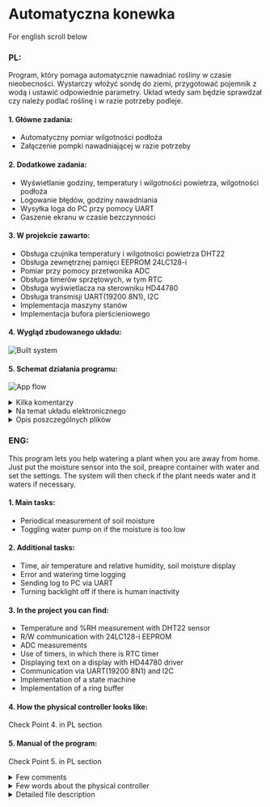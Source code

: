 # Automatyczna konewka

For english scroll below



### PL:

Program, który pomaga automatycznie nawadniać rośliny w czasie nieobecności.
Wystarczy włożyć sondę do ziemi, przygotować pojemnik z wodą i ustawić odpowiednie parametry. Układ wtedy sam będzie sprawdzał czy należy podlać roślinę i w razie potrzeby podleje.

#### 1. Główne zadania:
- Automatyczny pomiar wilgotności podłoża
- Załączenie pompki nawadniającej w razie potrzeby

#### 2. Dodatkowe zadania:
- Wyświetlanie godziny, temperatury i wilgotności powietrza, wilgotności podłoża
- Logowanie błędów, godziny nawadniania
- Wysyłka loga do PC przy pomocy UART
- Gaszenie ekranu w czasie bezczynności

#### 3. W projekcie zawarto:
- Obsługa czujnika temperatury i wilgotności powietrza DHT22
- Obsługa zewnętrznej pamięci EEPROM 24LC128-i
- Pomiar przy pomocy przetwonika ADC
- Obsługa timerów sprzętowych, w tym RTC
- Obsługa wyświetlacza na sterowniku HD44780
- Obsługa transmisji UART(19200 8N1), I2C
- Implementacja maszyny stanów
- Implementacja bufora pierścieniowego

#### 4. Wygląd zbudowanego układu:

![Built system](blob/master/working_system_edit.jpg)

#### 5. Schemat działania programu:

![App flow](blob/master/App_flow.png)


<details>
<summary>Kilka komentarzy</summary>

Docelowo ma być to dwustrefowy sterownik do szklarni, stąd tyle wyprowadzeń i definicji pinów w pliku defines.h.
W celu przejrzystości kodu i jego hermetyzacji występuje tutaj sporo funkcji "get" i "set", które są niewydajne w porównaniu do zmiennych globalnych.
</details>


<details>
<summary>Na temat układu elektronicznego</summary>

Układ oparty na mikrokontrolerze Atmega64A, płytki PCB zaprojektowane przez autora.
W obudowie znajduje się płytka z mikrokontrolerem, płytka zewnętrzna to układ zasilający.
Zasilanie z 12V, docelowo możliwość podłączenia pod ogniwo fotowoltaiczne z akumulatorem AGM.
</details>


<details>
<summary>Opis poszczególnych plików</summary>

- circ_buffer.c
	- Implementacja bufora pierścieniowego

- system.c
	- Zawiera podstawową obsługę błędów
	
- memory.c
	- Zawiera funkcje sprawdzające stan pamięci RAM oraz funkcje "malloc" i "free" będące non reentrant

- state_machine.c
	- Implementacja maszyny stanów
	- Oparte na wskaźnikach na funkcję

- program_states.c
	- Zawiera główne funkcje pełniące jako stany maszyny.
	- W przypadku dodania kolejnych stanów należałoby podzielić na osobne pliki

- period_task.c
	- Timer działający w trybie CTC o zmiennym czasie wywołania
	- Obsługa "zadań okresowych" wymagających "działania w tle", ale nie wymagających natychamiastowej reakcji, np.: pomiary na DHT22, pomiary ADC, wysyłka danych do wyświetlacza
	- Zadania kolejkowane w buforze
	- Im więcej zadań tym częstsze wywołanie przerwania
	- Wszystkie funkcje z przyrostkiem "_task" są napisane dla powyższego timera

- uart_service.c
	- Dwa bufory pierścieniowe
	- Możliwość wysyłki i odbioru łańcucha znaków
	- Możliwość wysyłki jednego bajta (blokuje procesor) - dla potrzeb debugowania

- twi_hw.c
	- Transmisja oparta na maszynie stanów, gdzie eventem jest status TWI (przy pomocy switch case)
	- Zastosowano bufor pierścieniowy

- twi_eeprom.c
	- Służy do komunikacji z 24LC128-i
	- Ze względu na stronicowanie pamięci zaimplementowano odpowiednie parsowanie danych


- rtc.c
	- Obsługa zegarka
	- Programowy timer (tick co 0,25 sekundy)

	
- log.c
	- Obsługa logowania działania programu
	- Dane na temat loga są zapisane na pierwszej stronie pamięci EEPROM, w razie braku takich danych są one tworzone na nowo
	- Wysyłka loga przez UART

- hdd44780.c
	- Podstawowe funkcje obsługi wyświetlacza. Biblioteka napisana przez Joerga Wunscha.

- lcd_service.c
	- Zawiera podstawową obsługę wyświetlacza, takie jak wyświetlenie łańcucha znaków, czyszczenie wyświetlacza.
	- Oparte na buforze pierścieniowym

- lcd_gui.c
	- Zamiana danych na tekst, parsowanie tekstu i wyświetlanie go
	- Tekst na wyświetlaczu zamienia się co kilka sekund, dane do wyświetlenia zostały podzielone na strony (stan, czas, temperatura, wilgotność powietrza) - znajdują się w pierwszej linii
	(wilgotność zadana, wilgotność zmierzona) - znajdują się w drugiej linii 
	- Dla ustawienia czasu i eksportu logu strony się nie wyświetlają

- hmi.c
	- Obsługa przycisków, enkodera, brzęczyka i LED
	- LEDy i brzęczyk mogą być włączane okresowo, całość dzieje się "w tle" (przy pomocy timera period_task)
	- W celu dodania różnych możliwości odczytu przycisku (długość wciśnięcia) funkcje wyglądają na dość skomplikowane
	- Tu kod można zoptymalizować używając bezpośrednio rejestrów, a nie makrodefinicji "SET(<bit>)" "CLEAR(<bit>)" - zostawiono tak dla przejrzystości kodu

- adc.c
	- Obsługa przetwornika ADC
	- Docelowo wszystkie kanały mają być wykorzystane, w danym projekcie wykorzystuje się tylko jeden.
	- Pomiar odbywa się przy pomocy timera "period_task", nie ma automatycznego wyzwalania pomiaru w celu uniknięcia przesunięcia pomiaru (zmiana kanału następuje po kolejnym dokonanym pomiarze)

- hg_sensor.c
	- Obsługa czujnika wilgotności gleby (konwersja danych z adc na zrozumiałą wartość)

- dht_sensor.c
	- Obsługa czujnika dht22
	- Transmisja opiera się na timerze i przerwaniu "input_capture"
	- Zawiera podstawowe sprawdzenie poprawności danych
	- Zakłada się, że transmisja nie zostanie przerwana, docelowo należy dodać kontrolę przebiegu transmisji
	- Pomimo tego, że transmisja przebiega jednym pinem, wyzwalanie termometru odbywa się przy pomocy innego pinu niż przy odbiorze danych. Jest to poniekąd wada tego typu transmisji (do input_capture są podłączone 3 czujniki DHT22) lub zły projekt układu (należałoby wybrać uC, który ma na każdym pinie przerwania)
	


</details>



### ENG:

This program lets you help watering a plant when you are away from home.
Just put the moisture sensor into the soil, preapre container with water and set the settings. The system will then check if the plant needs water and it waters if necessary.

#### 1. Main tasks:
- Periodical measurement of soil moisture
- Toggling water pump on if the moisture is too low

#### 2. Additional tasks:
- Time, air temperature and relative humidity, soil moisture display
- Error and watering time logging
- Sending log to PC via UART
- Turning backlight off if there is human inactivity

#### 3. In the project you can find:
- Temperature and %RH measurement with DHT22 sensor
- R/W communication with 24LC128-i EEPROM
- ADC measurements
- Use of timers, in which there is RTC timer
- Displaying text on a display with HD44780 driver
- Communication via UART(19200 8N1) and I2C
- Implementation of a state machine
- Implementation of a ring buffer

#### 4. How the physical controller looks like:

Check Point 4. in PL section

#### 5. Manual of the program:

Check Point 5. in PL section


<details>
<summary>Few comments</summary>

The controller was built to be a two-zone glasshouse controller. That's why there is so many pin definitions in file defines.h
For better clarity and hermetization of the code there is a lot of "get" and "set" functions, which are not as efficient as using global variables.
</details>


<details>
<summary>Few words about the physical controller</summary>

The main device is a Atmega64A microcontroller, the PCBs are designed by the author.
The box has the main PCB, the external PCB is a power supply PCB.
To power the controller you need a 12V power supply. In the future there would be support for photovoltaic cell with an AGM accumulator.
</details>


<details>
<summary>Detailed file description</summary>

- circ_buffer.c
	- Implementation of a ring buffer

- system.c
	- It includes basic error support
	
- memory.c
	- RAM check functions and non reentrant "malloc" and "free" function implementation

- state_machine.c
	- Implementation of a state machine
	- It is done using function pointers

- program_states.c
	- Main functions which are called by the state machine
	- In case of adding more states, the file should be split into smaller ones

- period_task.c
	- "Tasks" are something like services or similar, they should be running in background without the need for immediate execution e.g. DHT22 or ADC measures, sending data to LCD display
	- "Tasks" are function pointers are stored in a ring buffer
	- CTC timer with variable interrupt request periods pulls tasks from the buffer
	- The more tasks requested, the more frequent execution
	- All functions in project with "_task" suffix are developed for this purpose

- uart_service.c
	- Two ring buffers
	- Support for transmitting and receiving data strings
	- Support for transmitting one byte blocking the processor - for debugging purposes

- twi_hw.c
	- Transmission is implemented with help of a state machine in which TWI statuses are the state events (switch case realization)
	- One ring buffer for both receiving and transmitting data

- twi_eeprom.c
	- Support for 24LC128-i communication
	- Due to memory paging the data is parsed for proper operation
	

- rtc.c
	- Clock realization
	- Software timer (with 0,25s tick)

	
- log.c
	- Logging the program flow
	- Log metadata is stored on first page of EEPROM, in case of lack of this data there are made new ones
	- Exporting log is made via UART interface


- hdd44780.c
	- Basic LCD display support. The code is written by Joerg Wunsch


- lcd_service.c
	- Basic use of LCD display like displaying text string, clearing the LCD
	- Data to be sent is stored in a ring buffer


- lcd_gui.c
	- Data - text conversion, data parsing and displaying it then
	- Display has few pages (state, time, temperature, %RH) on first line and (target moisture, current moisture) on second line which are displayed one by one changing every few seconds
	- For setting the time or log export the pages are not displayed


- hmi.c
	- Support for buttons, encoder, buzzer and LEDs
	- LED and buzzer could be toggled periodically, everything is executed "in background" (with help of period_task)
	- The buttons could be read in different ways (e.g. how low the button was pressed), that's why the functions are quite complicated
	- The code could be more optimized by using registers instead of "SET(<bit>)" "CLEAR(<bit>)" - left in this way for better code clarity


- adc.c
	- ADC support
	- In the future all channels will be used, in this project is used only one
	- The measurement is executed by "period_task" timer, there is no auto triggering the measurement. It is done for avoiding measure shift (channel change is made after completing actual measurement)


- hg_sensor.c
	- Support for moisture sensor (mainly data conversion for better readability)
	

- dht_sensor.c
	- DHT22 support
	- Transmission is executed with help of a timer and "input_capture" interrupt request
	- Basic data and checksum control
	- It is assumed that the transmission is not interrupted, in the future there should be transmission control
	- Even if the transmission is done on one pin, triggering the sensor is done with other pin. It could be said it is disadvantage of this transmission type (input capture pin has connected three such sensors) or a project fault (there should be another microcontroller with input interrupt on every pin)
	


</details>
